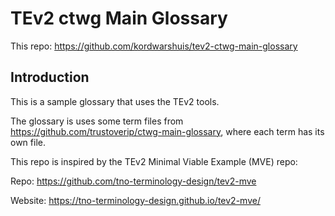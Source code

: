 # TEv2 ctwg Main Glossary

This repo: <https://github.com/kordwarshuis/tev2-ctwg-main-glossary>

## Introduction

This is a sample glossary that uses the TEv2 tools.

The glossary is uses some term files from <https://github.com/trustoverip/ctwg-main-glossary>, where each term has its own file.

This repo is inspired by the TEv2 Minimal Viable Example (MVE) repo:

Repo:
<https://github.com/tno-terminology-design/tev2-mve>

Website:
<https://tno-terminology-design.github.io/tev2-mve/>
